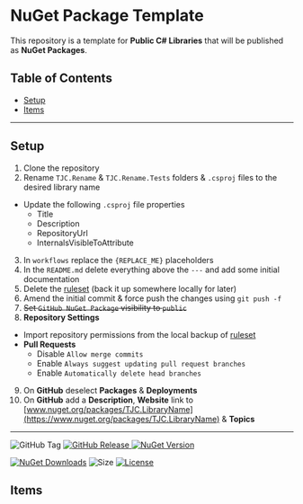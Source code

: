 # NuGet Package Template
This repository is a template for **Public C# Libraries** that will be published as **NuGet Packages**.

## Table of Contents
- [Setup](#setup)
- [Items](#items)

---
## Setup
1. Clone the repository
2. Rename `TJC.Rename` & `TJC.Rename.Tests` folders & `.csproj` files to the desired library name
  - Update the following `.csproj` file properties
	- Title
	- Description
	- RepositoryUrl
	- InternalsVisibleToAttribute
3. In `workflows` replace the `{REPLACE_ME}` placeholders
4. In the `README.md` delete everything above the `---` and add some initial documentation
5. Delete the [ruleset](.github/ruleset.json) (back it up somewhere locally for later)
6. Amend the initial commit & force push the changes using `git push -f`
7. ~~Set `GitHub NuGet Package` visibility to `public`~~
8. **Repository Settings**
  - Import repository permissions from the local backup of [ruleset](.github/ruleset.json)
  - **Pull Requests**
	- Disable `Allow merge commits`
	- Enable `Always suggest updating pull request branches`
	- Enable `Automatically delete head branches`
9. On **GitHub** deselect **Packages** & **Deployments**
10. On **GitHub** add a **Description**, **Website** link to [www.nuget.org/packages/TJC.LibraryName](https://www.nuget.org/packages/TJC.LibraryName) & **Topics**

---

![GitHub Tag](https://img.shields.io/github/v/tag/TJC-Tools/TJC.LibraryName) [![GitHub Release](https://img.shields.io/github/v/release/TJC-Tools/TJC.LibraryName)
](https://github.com/TJC-Tools/TJC.LibraryName/releases/latest) [![NuGet Version](https://img.shields.io/nuget/v/TJC.LibraryName)](https://www.nuget.org/packages/TJC.LibraryName)

[![NuGet Downloads](https://img.shields.io/nuget/dt/TJC.LibraryName)](https://www.nuget.org/packages/TJC.LibraryName) ![Size](https://img.shields.io/github/repo-size/TJC-Tools/TJC.LibraryName) [![License](https://img.shields.io/github/license/TJC-Tools/TJC.LibraryName.svg)](LICENSE)

## Items
